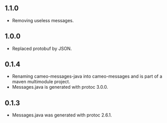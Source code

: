 1.1.0
-----

* Removing useless messages.

1.0.0
-----

* Replaced protobuf by JSON.

0.1.4
-----

* Renaming cameo-messages-java into cameo-messages and is part of a maven multimodule project.
* Messages.java is generated with protoc 3.0.0.


0.1.3
-----

* Messages.java was generated with protoc 2.6.1.